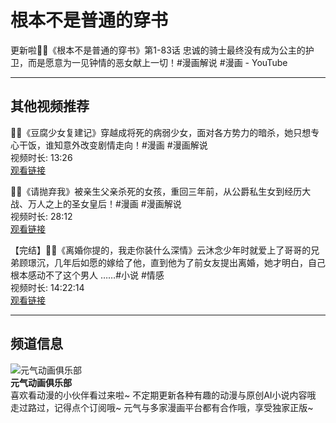 # 根本不是普通的穿书

更新啦🔔🔔《根本不是普通的穿书》第1-83话 忠诚的骑士最终没有成为公主的护卫，而是愿意为一见钟情的恶女献上一切！#漫画解说 #漫画 - YouTube

---

## 其他视频推荐

🔔🔔《豆腐少女复建记》穿越成将死的病弱少女，面对各方势力的暗杀，她只想专心干饭，谁知意外改变剧情走向！#漫画 #漫画解说  
视频时长: 13:26  
[观看链接](https://www.youtube.com/watch?v=SWCk04TQLWM)

🔔🔔《请抛弃我》被亲生父亲杀死的女孩，重回三年前，从公爵私生女到经历大战、万人之上的圣女皇后！#漫画 #漫画解说  
视频时长: 28:12  
[观看链接](https://www.youtube.com/watch?v=CfN2id9SpyM)

【完结】🌹🌹《离婚你提的，我走你装什么深情》云沐念少年时就爱上了哥哥的兄弟顾璟沉，几年后如愿的嫁给了他，直到他为了前女友提出离婚，她才明白，自己根本感动不了这个男人 ……#小说 #情感  
视频时长: 14:22:14  
[观看链接](https://www.youtube.com/watch?v=UDvD0xJ_J4o)

---

## 频道信息

![元气动画俱乐部](https://i.ytimg.com/an/8r57bRU8OrpXnLFNC0ym7Q/featured_channel.jpg?v=5fb4e626)  
**元气动画俱乐部**  
喜欢看动漫的小伙伴看过来啦~ 不定期更新各种有趣的动漫与原创AI小说内容哦 走过路过，记得点个订阅哦~ 元气与多家漫画平台都有合作哦，享受独家正版~